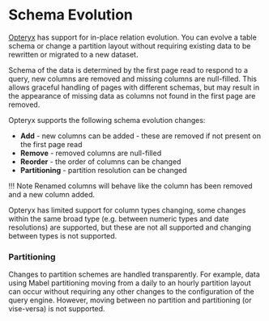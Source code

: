 # Schema Evolution

[Opteryx](https://mabel-dev.github.io/opteryx/) has support for in-place relation evolution. You can evolve a table schema or change a partition layout without requiring existing data to be rewritten or migrated to a new dataset.

Schema of the data is determined by the first page read to respond to a query, new columns are removed and missing columns are null-filled. This allows graceful handling of pages with different schemas, but may result in the appearance of missing data as columns not found in the first page are removed.

Opteryx supports the following schema evolution changes:

- **Add** - new columns can be added - these are removed if not present on the first page read
- **Remove** - removed columns are null-filled
- **Reorder** - the order of columns can be changed
- **Partitioning** - partition resolution can be changed

!!! Note
    Renamed columns will behave like the column has been removed and a new column added.

Opteryx has limited support for column types changing, some changes within the same broad type (e.g. between numeric types and date resolutions) are supported, but these are not all supported and changing between types is not supported.

### Partitioning

Changes to partition schemes are handled transparently. For example, data using Mabel partitioning moving from a daily to an hourly partition layout can occur without requiring any other changes to the configuration of the query engine. However, moving between no partition and partitioning (or vise-versa) is not supported.
